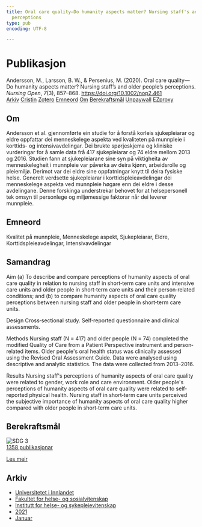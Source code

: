 ```yaml
---
title: Oral care quality—Do humanity aspects matter? Nursing staff's and older people's
  perceptions
type: pub
encoding: UTF-8

---
```

<h1>Publikasjon</h1>
<article id="csl-bib-container-HYP44XNK" class="csl-bib-container">
  <div class="csl-bib-body"> <div class="csl-entry">Andersson, M., Larsson, B. W., &#38; Persenius, M. (2020). Oral care quality—Do humanity aspects matter? Nursing staff’s and older people’s perceptions. <i>Nursing Open</i>, <i>7</i>(3), 857–868. <a href="https://doi.org/10.1002/nop2.461">https://doi.org/10.1002/nop2.461</a></div> </div>
  <div class="csl-bib-buttons">
    <a href="#taxonomy-article-HYP44XNK" alt="archive" class="csl-bib-button">Arkiv</a>
    <a href="https://app.cristin.no/results/show.jsf?id=1870117" alt="Cristin" class="csl-bib-button">Cristin</a>
    <a href="http://zotero.org/groups/5881554/items/HYP44XNK" alt="Zotero" class="csl-bib-button">Zotero</a>
    <a href="#keywords-article-HYP44XNK" alt="keywords" class="csl-bib-button">Emneord</a>
    <a href="#about-article-HYP44XNK" alt="about_pub" class="csl-bib-button">Om</a>
    <a href="#sdg-article-HYP44XNK" alt="sdg" class="csl-bib-button">Berekraftsmål</a>
    <a href="https://kau.diva-portal.org/smash/get/diva2:1304126/FULLTEXT01" alt="Unpaywall" class="csl-bib-button">Unpaywall</a>
    <a href="https://kau.diva-portal.org/smash/get/diva2:1304126/FULLTEXT01" alt="EZproxy" class="csl-bib-button">EZproxy</a>
  </div>
  <div id="csl-bib-meta-container-HYP44XNK"></div>
</article>
<div id="csl-bib-meta-HYP44XNK" class="csl-bib-meta">
  <article id="about-article-HYP44XNK" class="about_pub-article">
    <h1>Om</h1>
    Andersson et al. gjennomførte ein studie for å forstå korleis sjukepleiarar og eldre oppfattar dei menneskelege aspekta ved kvaliteten på munnpleie i korttids- og intensivavdelingar. Dei brukte spørjeskjema og kliniske vurderingar for å samle data frå 417 sjukepleiarar og 74 eldre mellom 2013 og 2016. Studien fann at sjukepleiarane sine syn på viktigheita av menneskelegheit i munnpleie var påverka av deira kjønn, arbeidsrolle og pleiemiljø. Derimot var dei eldre sine oppfatningar knytt til deira fysiske helse. Generelt verdsette sjukepleiarar i korttidspleieavdelingar dei menneskelege aspekta ved munnpleie høgare enn dei eldre i desse avdelingane. Denne forskinga understrekar behovet for at helsepersonell tek omsyn til personlege og miljømessige faktorar når dei leverer munnpleie.
  </article>
  <article id="keywords-article-HYP44XNK" class="keywords-article">
    <h1>Emneord</h1>
    Kvalitet på munnpleie, Menneskelege aspekt, Sjukepleiarar, Eldre, Korttidspleieavdelingar, Intensivavdelingar
  </article>
  <article id="abstract-article-HYP44XNK" class="abstract-article">
    <h1>Samandrag</h1>
    Aim 
(a) To describe and compare perceptions of humanity aspects of oral care quality in relation to nursing staff in short‐term care units and intensive care units and older people in short‐term care units and their person‐related conditions; and (b) to compare humanity aspects of oral care quality perceptions between nursing staff and older people in short‐term care units. 
 
Design 
Cross‐sectional study. Self‐reported questionnaire and clinical assessments. 
 
Methods 
Nursing staff (N = 417) and older people (N = 74) completed the modified Quality of Care from a Patient Perspective instrument and person‐related items. Older people's oral health status was clinically assessed using the Revised Oral Assessment Guide. Data were analysed using descriptive and analytic statistics. The data were collected from 2013–2016. 
 
Results 
Nursing staff's perceptions of humanity aspects of oral care quality were related to gender, work role and care environment. Older people's perceptions of humanity aspects of oral care quality were related to self‐reported physical health. Nursing staff in short‐term care units perceived the subjective importance of humanity aspects of oral care quality higher compared with older people in short‐term care units.
  </article>
  <article id="sdg-article-HYP44XNK" class="sdg-article">
    <h1>Berekraftsmål</h1>
    <div class="sdg-container"><div id="sdg3" class="sdg">
        <img src="{{< params subfolder >}}images/sdg/sdg03_nn.png" class="image" alt="SDG 3">
        <div class="sdg-overlay">
          <a href="/nn/archive/?key=?sdg=3#archive" class="sdg-publication-count"><span>1358</span> publikasjonar</a>
          <p><a href="https://fn.no/om-fn/fns-baerekraftsmaal/god-helse-og-livskvalitet?lang=nno-NO" class="sdg-read-more">Les meir</a></p>
        </div>
      </div></div>
  </article>
  <article id="taxonomy-article-HYP44XNK" class="taxonomy-article">
    <h1>Arkiv</h1>
    <ul>
      <li>
        <a href="/nn/archive/?key=3DCRN523">Universitetet i Innlandet</a>
      </li>
      <li>
        <a href="/nn/archive/?key=IDKFS3MX">Fakultet for helse- og sosialvitenskap</a>
      </li>
      <li>
        <a href="/nn/archive/?key=GTV4ECMZ">Institutt for helse- og sykepleievitenskap</a>
      </li>
      <li>
        <a href="/nn/archive/?key=4IUS5XY3">2021</a>
      </li>
      <li>
        <a href="/nn/archive/?key=XMHYE56H">Januar</a>
      </li>
    </ul>
  </article>
</div>
